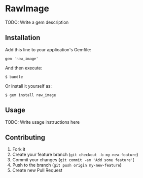 # RawImage

TODO: Write a gem description

## Installation

Add this line to your application's Gemfile:

    gem 'raw_image'

And then execute:

    $ bundle

Or install it yourself as:

    $ gem install raw_image

## Usage

TODO: Write usage instructions here

## Contributing

1. Fork it
2. Create your feature branch (`git checkout -b my-new-feature`)
3. Commit your changes (`git commit -am 'Add some feature'`)
4. Push to the branch (`git push origin my-new-feature`)
5. Create new Pull Request
